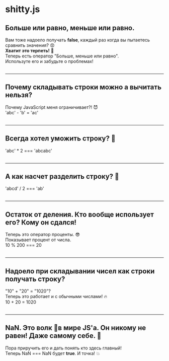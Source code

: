 # shitty.js

<h2>Больше или равно, меньше или равно. </h2>
                    
Вам тоже надоело получать <b>false</b>, каждый раз когда вы пытаетесь сравнить значения? 😡<br>
<b>Хватит это терпеть!</b> 😤<br>
Теперь есть оператор "Больше, меньше или равно". <br>
Используте его и забудьте о проблемах! <br><br>

<hr>

<h2>Почему складывать строки можно а вычитать нельзя?</h2>
Почему JavaScript меня ограничивает?! 😈<br>
<span class="code">'abc' - 'b' = 'ac'</span> <br><br>

<hr>

<h2>Всегда хотел уможить строку? 🤔</h2>
<span class="code">'abc' * 2 === 'abcabc'</span> <br><br>

<hr>

<h2>А как насчет разделить строку? 🤠</h2>
<span class="code">'abcd' / 2 === 'ab'</span> <br><br>

<hr>

<h2>Остаток от деления. Кто вообще использует его? Кому он сдался!</h2>
Теперь это оператор проценты. 😎<br>
Показывает процент от числа. <br>
<span class="code">10 % 200 === 20</span> <br><br>

<hr>

<h2>Надоело при складывании чисел как строки получать строку?</h2>
"10" + "20" = "1020"? <br>
Теперь это работает и с обычными числами! 🔥<br>
<span class="code">10 + 20 = 1020</span> <br><br>

<hr>

<h2>NaN. Это волк 🐺в мире JS'a. Он никому не равен! Даже самому себе. 🤬</h2>
Пора приручить его и дать понять кто здесь главный! <br>
Теперь <span class="code">NaN === NaN</span> будет <b>true</b>. И точка! 💥<br><br>

